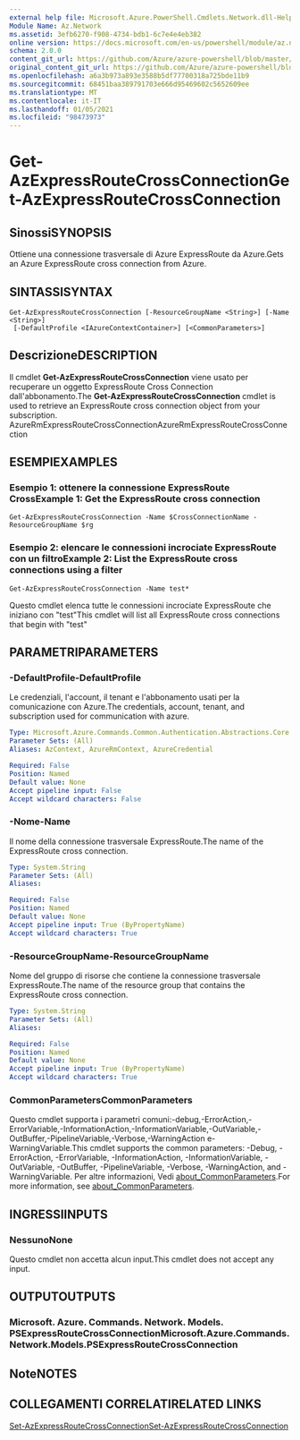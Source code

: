 ```yaml
---
external help file: Microsoft.Azure.PowerShell.Cmdlets.Network.dll-Help.xml
Module Name: Az.Network
ms.assetid: 3efb6270-f908-4734-bdb1-6c7e4e4eb382
online version: https://docs.microsoft.com/en-us/powershell/module/az.network/get-azexpressroutecrossconnection
schema: 2.0.0
content_git_url: https://github.com/Azure/azure-powershell/blob/master/src/Network/Network/help/Get-AzExpressRouteCrossConnection.md
original_content_git_url: https://github.com/Azure/azure-powershell/blob/master/src/Network/Network/help/Get-AzExpressRouteCrossConnection.md
ms.openlocfilehash: a6a3b973a893e3588b5df77700318a725bde11b9
ms.sourcegitcommit: 68451baa389791703e666d95469602c5652609ee
ms.translationtype: MT
ms.contentlocale: it-IT
ms.lasthandoff: 01/05/2021
ms.locfileid: "98473973"
---
```

# <span data-ttu-id="c9c96-101">Get-AzExpressRouteCrossConnection</span><span class="sxs-lookup"><span data-stu-id="c9c96-101">Get-AzExpressRouteCrossConnection</span></span>

## <span data-ttu-id="c9c96-102">Sinossi</span><span class="sxs-lookup"><span data-stu-id="c9c96-102">SYNOPSIS</span></span>
<span data-ttu-id="c9c96-103">Ottiene una connessione trasversale di Azure ExpressRoute da Azure.</span><span class="sxs-lookup"><span data-stu-id="c9c96-103">Gets an Azure ExpressRoute cross connection from Azure.</span></span>

## <span data-ttu-id="c9c96-104">SINTASSI</span><span class="sxs-lookup"><span data-stu-id="c9c96-104">SYNTAX</span></span>

```
Get-AzExpressRouteCrossConnection [-ResourceGroupName <String>] [-Name <String>]
 [-DefaultProfile <IAzureContextContainer>] [<CommonParameters>]
```

## <span data-ttu-id="c9c96-105">Descrizione</span><span class="sxs-lookup"><span data-stu-id="c9c96-105">DESCRIPTION</span></span>
<span data-ttu-id="c9c96-106">Il cmdlet **Get-AzExpressRouteCrossConnection** viene usato per recuperare un oggetto ExpressRoute Cross Connection dall'abbonamento.</span><span class="sxs-lookup"><span data-stu-id="c9c96-106">The **Get-AzExpressRouteCrossConnection** cmdlet is used to retrieve an ExpressRoute cross connection object from your subscription.</span></span>
<span data-ttu-id="c9c96-107">AzureRmExpressRouteCrossConnection</span><span class="sxs-lookup"><span data-stu-id="c9c96-107">AzureRmExpressRouteCrossConnection</span></span>

## <span data-ttu-id="c9c96-108">ESEMPI</span><span class="sxs-lookup"><span data-stu-id="c9c96-108">EXAMPLES</span></span>

### <span data-ttu-id="c9c96-109">Esempio 1: ottenere la connessione ExpressRoute Cross</span><span class="sxs-lookup"><span data-stu-id="c9c96-109">Example 1: Get the ExpressRoute cross connection</span></span>
```
Get-AzExpressRouteCrossConnection -Name $CrossConnectionName -ResourceGroupName $rg
```

### <span data-ttu-id="c9c96-110">Esempio 2: elencare le connessioni incrociate ExpressRoute con un filtro</span><span class="sxs-lookup"><span data-stu-id="c9c96-110">Example 2: List the ExpressRoute cross connections using a filter</span></span>
```
Get-AzExpressRouteCrossConnection -Name test*
```

<span data-ttu-id="c9c96-111">Questo cmdlet elenca tutte le connessioni incrociate ExpressRoute che iniziano con "test"</span><span class="sxs-lookup"><span data-stu-id="c9c96-111">This cmdlet will list all ExpressRoute cross connections that begin with "test"</span></span>

## <span data-ttu-id="c9c96-112">PARAMETRI</span><span class="sxs-lookup"><span data-stu-id="c9c96-112">PARAMETERS</span></span>

### <span data-ttu-id="c9c96-113">-DefaultProfile</span><span class="sxs-lookup"><span data-stu-id="c9c96-113">-DefaultProfile</span></span>
<span data-ttu-id="c9c96-114">Le credenziali, l'account, il tenant e l'abbonamento usati per la comunicazione con Azure.</span><span class="sxs-lookup"><span data-stu-id="c9c96-114">The credentials, account, tenant, and subscription used for communication with azure.</span></span>

```yaml
Type: Microsoft.Azure.Commands.Common.Authentication.Abstractions.Core.IAzureContextContainer
Parameter Sets: (All)
Aliases: AzContext, AzureRmContext, AzureCredential

Required: False
Position: Named
Default value: None
Accept pipeline input: False
Accept wildcard characters: False
```

### <span data-ttu-id="c9c96-115">-Nome</span><span class="sxs-lookup"><span data-stu-id="c9c96-115">-Name</span></span>
<span data-ttu-id="c9c96-116">Il nome della connessione trasversale ExpressRoute.</span><span class="sxs-lookup"><span data-stu-id="c9c96-116">The name of the ExpressRoute cross connection.</span></span>

```yaml
Type: System.String
Parameter Sets: (All)
Aliases:

Required: False
Position: Named
Default value: None
Accept pipeline input: True (ByPropertyName)
Accept wildcard characters: True
```

### <span data-ttu-id="c9c96-117">-ResourceGroupName</span><span class="sxs-lookup"><span data-stu-id="c9c96-117">-ResourceGroupName</span></span>
<span data-ttu-id="c9c96-118">Nome del gruppo di risorse che contiene la connessione trasversale ExpressRoute.</span><span class="sxs-lookup"><span data-stu-id="c9c96-118">The name of the resource group that contains the ExpressRoute cross connection.</span></span>

```yaml
Type: System.String
Parameter Sets: (All)
Aliases:

Required: False
Position: Named
Default value: None
Accept pipeline input: True (ByPropertyName)
Accept wildcard characters: True
```

### <span data-ttu-id="c9c96-119">CommonParameters</span><span class="sxs-lookup"><span data-stu-id="c9c96-119">CommonParameters</span></span>
<span data-ttu-id="c9c96-120">Questo cmdlet supporta i parametri comuni:-debug,-ErrorAction,-ErrorVariable,-InformationAction,-InformationVariable,-OutVariable,-OutBuffer,-PipelineVariable,-Verbose,-WarningAction e-WarningVariable.</span><span class="sxs-lookup"><span data-stu-id="c9c96-120">This cmdlet supports the common parameters: -Debug, -ErrorAction, -ErrorVariable, -InformationAction, -InformationVariable, -OutVariable, -OutBuffer, -PipelineVariable, -Verbose, -WarningAction, and -WarningVariable.</span></span> <span data-ttu-id="c9c96-121">Per altre informazioni, Vedi [about_CommonParameters](http://go.microsoft.com/fwlink/?LinkID=113216).</span><span class="sxs-lookup"><span data-stu-id="c9c96-121">For more information, see [about_CommonParameters](http://go.microsoft.com/fwlink/?LinkID=113216).</span></span>

## <span data-ttu-id="c9c96-122">INGRESSI</span><span class="sxs-lookup"><span data-stu-id="c9c96-122">INPUTS</span></span>

### <span data-ttu-id="c9c96-123">Nessuno</span><span class="sxs-lookup"><span data-stu-id="c9c96-123">None</span></span>
<span data-ttu-id="c9c96-124">Questo cmdlet non accetta alcun input.</span><span class="sxs-lookup"><span data-stu-id="c9c96-124">This cmdlet does not accept any input.</span></span>

## <span data-ttu-id="c9c96-125">OUTPUT</span><span class="sxs-lookup"><span data-stu-id="c9c96-125">OUTPUTS</span></span>

### <span data-ttu-id="c9c96-126">Microsoft. Azure. Commands. Network. Models. PSExpressRouteCrossConnection</span><span class="sxs-lookup"><span data-stu-id="c9c96-126">Microsoft.Azure.Commands.Network.Models.PSExpressRouteCrossConnection</span></span>

## <span data-ttu-id="c9c96-127">Note</span><span class="sxs-lookup"><span data-stu-id="c9c96-127">NOTES</span></span>

## <span data-ttu-id="c9c96-128">COLLEGAMENTI CORRELATI</span><span class="sxs-lookup"><span data-stu-id="c9c96-128">RELATED LINKS</span></span>

[<span data-ttu-id="c9c96-129">Set-AzExpressRouteCrossConnection</span><span class="sxs-lookup"><span data-stu-id="c9c96-129">Set-AzExpressRouteCrossConnection</span></span>](Set-AzExpressRouteCrossConnection.md)